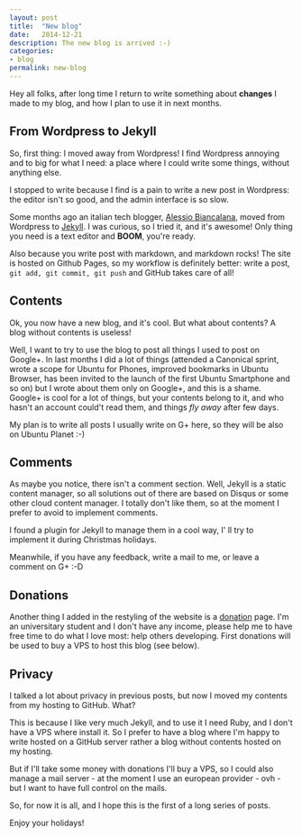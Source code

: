```yaml
---
layout: post
title:  "New blog"
date:   2014-12-21
description: The new blog is arrived :-)
categories:
- blog
permalink: new-blog
---
```


Hey all folks, after long time I return to write something about **changes** I
made to my blog, and how I plan to use it in next months.

## From Wordpress to Jekyll

So, first thing: I moved away from Wordpress! I find Wordpress annoying and to
big for what I need: a place where I could write some things, without anything
else.

I stopped to write because I find is a pain to write a new post in Wordpress:
the editor isn't so good, and the admin interface is so slow.

Some months ago an italian tech blogger, [Alessio Biancalana][dottorblaster],
moved from Wordpress to [Jekyll][jekyll]. I was curious, so I tried it, and it's
awesome! Only thing you need is a text editor and **BOOM**, you're ready.

Also because you write post with markdown, and markdown rocks! The site is
hosted on Github Pages, so my workflow is definitely better: write a post, `git
add, git commit, git push` and GitHub takes care of all!

## Contents

Ok, you now have a new blog, and it's cool. But what about contents? A blog
without contents is useless!

Well, I want to try to use the blog to post all things I used to post on
Google+. In last months I did a lot of things (attended a Canonical sprint,
wrote a scope for Ubuntu for Phones, improved bookmarks in Ubuntu Browser, has
been invited to the launch of the first Ubuntu Smartphone and so on) but I wrote
about them only on Google+, and this is a shame. Google+ is cool for a lot of
things, but your contents belong to it, and who hasn't an account could't read
them, and things *fly away* after few days.

My plan is to write all posts I usually write on G+ here, so they will be also
on Ubuntu Planet :-)

## Comments

As maybe you notice, there isn't a comment section. Well, Jekyll is a static
content manager, so all solutions out of there are based on Disqus or some other
cloud content manager. I totally don't like them, so at the moment I prefer to
avoid to implement comments.

I found a plugin for Jekyll to manage them in a cool way, I' ll try to implement
it during Christmas holidays.

Meanwhile, if you have any feedback, write a mail to me, or leave a comment on
G+ :-D

## Donations

Another thing I added in the restyling of the website is a [donation][donation]
page. I'm an universitary student and I don't have any income, please help me to
have free time to do what I love most: help others developing. First donations
will be used to buy a VPS to host this blog (see below).

## Privacy

I talked a lot about privacy in previous posts, but now I moved my contents from
my hosting to GitHub. What?

This is because I like very much Jekyll, and to use it I need Ruby, and I don't
have a VPS where install it. So I prefer to have a blog where I'm happy to write
hosted on a GitHub server rather a blog without contents hosted on my hosting.

But if I'll take some money with donations I'll buy a VPS, so I could also
manage a mail server - at the moment I use an european provider - ovh - but I
want to have full control on the mails.

So, for now it is all, and I hope this is the first of a long series of posts.

Enjoy your holidays!

[dottorblaster]: http://dottorblaster.it/
[jekyll]: http://jekyllrb.com
[donation]: https://rpadovani.github.io/donations

